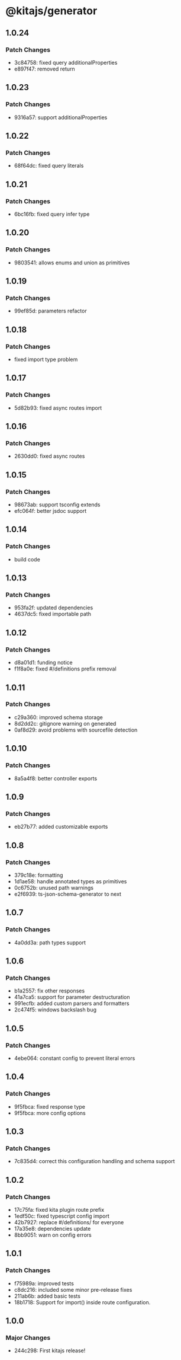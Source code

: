 # @kitajs/generator

## 1.0.24

### Patch Changes

- 3c84758: fixed query additionalProperties
- e897f47: removed return

## 1.0.23

### Patch Changes

- 9316a57: support additionalProperties

## 1.0.22

### Patch Changes

- 68f64dc: fixed query literals

## 1.0.21

### Patch Changes

- 6bc16fb: fixed query infer type

## 1.0.20

### Patch Changes

- 9803541: allows enums and union as primitives

## 1.0.19

### Patch Changes

- 99ef85d: parameters refactor

## 1.0.18

### Patch Changes

- fixed import type problem

## 1.0.17

### Patch Changes

- 5d82b93: fixed async routes import

## 1.0.16

### Patch Changes

- 2630dd0: fixed async routes

## 1.0.15

### Patch Changes

- 98673ab: support tsconfig extends
- efc064f: better jsdoc support

## 1.0.14

### Patch Changes

- build code

## 1.0.13

### Patch Changes

- 953fa2f: updated dependencies
- 4637dc5: fixed importable path

## 1.0.12

### Patch Changes

- d8a01d1: funding notice
- f1f8a0e: fixed #/definitions prefix removal

## 1.0.11

### Patch Changes

- c29a360: improved schema storage
- 8d2dd2c: gitignore warning on generated
- 0af8d29: avoid problems with sourcefile detection

## 1.0.10

### Patch Changes

- 8a5a4f8: better controller exports

## 1.0.9

### Patch Changes

- eb27b77: added customizable exports

## 1.0.8

### Patch Changes

- 379c18e: formatting
- 1d1ae58: handle annotated types as primitives
- 0c6752b: unused path warnings
- e2f6939: ts-json-schema-generator to next

## 1.0.7

### Patch Changes

- 4a0dd3a: path types support

## 1.0.6

### Patch Changes

- b1a2557: fix other responses
- 41a7ca5: support for parameter destructuration
- 991ecfb: added custom parsers and formatters
- 2c474f5: windows backslash bug

## 1.0.5

### Patch Changes

- 4ebe064: constant config to prevent literal errors

## 1.0.4

### Patch Changes

- 9f5fbca: fixed response type
- 9f5fbca: more config options

## 1.0.3

### Patch Changes

- 7c835d4: correct this configuration handling and schema support

## 1.0.2

### Patch Changes

- 17c75fa: fixed kita plugin route prefix
- 1edf50c: fixed typescript config import
- 42b7927: replace #/definitions/ for everyone
- 17a35e8: dependencies update
- 8bb9051: warn on config errors

## 1.0.1

### Patch Changes

- f75989a: improved tests
- c8dc216: included some minor pre-release fixes
- 211ab6b: added basic tests
- 18b1718: Support for import() inside route configuration.

## 1.0.0

### Major Changes

- 244c298: First kitajs release!
